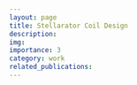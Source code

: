 ```yaml
---
layout: page
title: Stellarator Coil Design
description: 
img: 
importance: 3
category: work
related_publications: 
---
```



